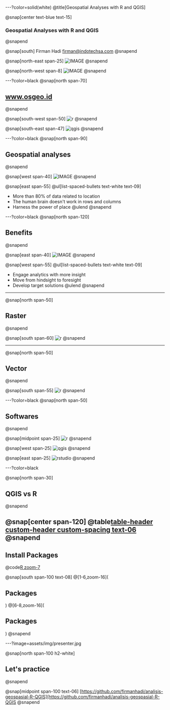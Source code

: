 ---?color=solid(white)
@title[Geospatial Analyses with R and QGIS]

@snap[center text-blue text-15]
### Geospatial Analyses with R and QGIS
@snapend

@snap[south]
Firman Hadi
firman@indotechsa.com
@snapend

@snap[north-east span-25]
![IMAGE](assets/img/osgeo-id.png)
@snapend

@snap[north-west span-8]
![IMAGE](assets/img/untan.png)
@snapend

---?color=black
@snap[north span-70]
## www.osgeo.id
@snapend

@snap[south-west span-50]
![r](assets/img/osgeo1.png)
@snapend


@snap[south-east span-47]
![qgis](assets/img/osgeo2.png)
@snapend




---?color=black
@snap[north span-90]
## Geospatial analyses
@snapend

@snap[west span-40]
![IMAGE](assets/img/gis_layers.jpg)
@snapend

@snap[east span-55]
@ul[list-spaced-bullets text-white text-09]
- More than 80% of data related to location
- The human brain doesn't work in rows and columns
- Harness the power of place
@ulend
@snapend


---?color=black
@snap[north span-120]
## Benefits
@snapend

@snap[east span-40]
![IMAGE](assets/img/benefits.png)
@snapend

@snap[west span-55]
@ul[list-spaced-bullets text-white text-09]
- Engage analytics with more insight
- Move from hindsight to foresight
- Develop target solutions
@ulend
@snapend


---
@snap[north span-50]
## Raster
@snapend

@snap[south span-60]
![r](assets/img/raster_concept.png)
@snapend

---
@snap[north span-50]
## Vector
@snapend

@snap[south span-55]
![r](assets/img/vector.png)
@snapend

---?color=black
@snap[north span-50]
## Softwares
@snapend

@snap[midpoint span-25]
![r](assets/img/r.jpg)
@snapend


@snap[west span-25]
![qgis](assets/img/qgis.png)
@snapend

@snap[east span-25]
![rstudio](assets/img/RStudio.png)
@snapend


---?color=black


@snap[north span-30]
## QGIS vs R
@snapend

@snap[center span-120]
@table[table-header custom-header custom-spacing text-06](assets/csv/r_vs_qgis.csv)
@snapend
---

## Install Packages


@code[R zoom-7](assets/src/install.R)

@snap[south span-100 text-08]
@[1-6,zoom-16](<h2>Packages</h2>)
@[6-8,zoom-16](<h2>Packages</h2>)
@snapend








---?image=assets/img/presenter.jpg

@snap[north span-100 h2-white]
## Let's practice
@snapend

@snap[midpoint span-100 text-06]
[https://github.com/firmanhadi/analisis-geospasial-R-QGIS](https://github.com/firmanhadi/analisis-geospasial-R-QGIS
@snapend
